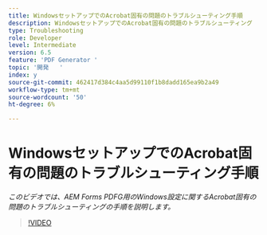 ```yaml
---
title: WindowsセットアップでのAcrobat固有の問題のトラブルシューティング手順
description: WindowsセットアップでのAcrobat固有の問題のトラブルシューティング
type: Troubleshooting
role: Developer
level: Intermediate
version: 6.5
feature: 'PDF Generator '
topic: '開発   '
index: y
source-git-commit: 462417d384c4aa5d99110f1b8dadd165ea9b2a49
workflow-type: tm+mt
source-wordcount: '50'
ht-degree: 6%

---
```




# WindowsセットアップでのAcrobat固有の問題のトラブルシューティング手順

*このビデオでは、AEM Forms PDFG用のWindows設定に関するAcrobat固有の問題のトラブルシューティングの手順を説明します。*

>[!VIDEO](https://video.tv.adobe.com/v/335480?quality=9&learn=on)

